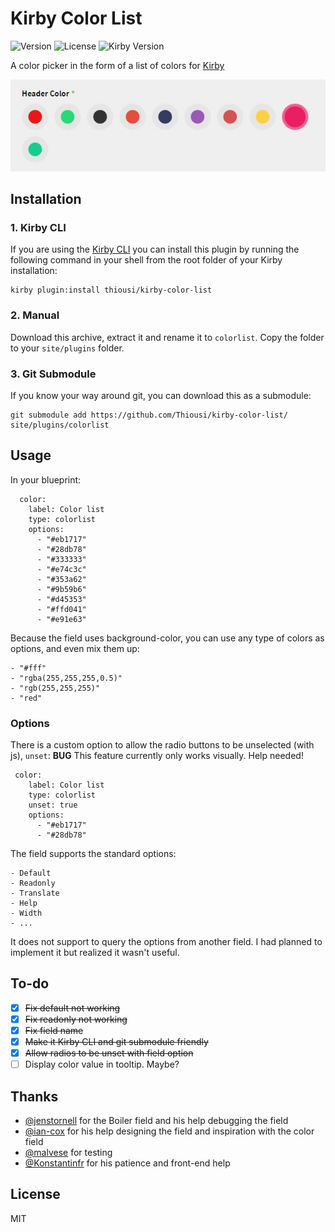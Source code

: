 # Kirby Color List
![Version](https://img.shields.io/badge/version-1.0.0-green.svg) ![License](https://img.shields.io/badge/license-MIT-green.svg) ![Kirby Version](https://img.shields.io/badge/Kirby-2.3%2B-red.svg)

A color picker in the form of a list of colors for [Kirby](http://getkirby.com)

![Kirby Color List](https://github.com/Thiousi/kirby-color-list/blob/master/screenshot.jpg)

## Installation

### 1. Kirby CLI

If you are using the [Kirby CLI](https://github.com/getkirby/cli) you can install this plugin by running the following command in your shell from the root folder of your Kirby installation:

```
kirby plugin:install thiousi/kirby-color-list
```

### 2. Manual
Download this archive, extract it and rename it to `colorlist`. Copy the folder to your `site/plugins` folder.

### 3. Git Submodule
If you know your way around git, you can download this as a submodule:

```
git submodule add https://github.com/Thiousi/kirby-color-list/ site/plugins/colorlist
```

## Usage
In  your blueprint:

```
  color:
    label: Color list
    type: colorlist
    options:
      - "#eb1717"
      - "#28db78"
      - "#333333"
      - "#e74c3c"
      - "#353a62"
      - "#9b59b6"
      - "#d45353"
      - "#ffd041"
      - "#e91e63"
```

Because the field uses background-color, you can use any type of colors as options, and even mix them up:

```
- "#fff"
- "rgba(255,255,255,0.5)"
- "rgb(255,255,255)"
- "red"
```

### Options
There is a custom option to allow the radio buttons to be unselected (with js), `unset`:
**BUG** This feature currently only works visually. Help needed!

```
 color:
    label: Color list
    type: colorlist
    unset: true
    options:
      - "#eb1717"
      - "#28db78"
```

The field supports the standard options:

```
- Default
- Readonly
- Translate
- Help
- Width
- ...
```

It does not support to query the options from another field. I had planned to implement it but realized it wasn't useful.

## To-do
- [X] ~~Fix default not working~~
- [X] ~~Fix readonly not working~~
- [X] ~~Fix field name~~
- [X] ~~Make it Kirby CLI and git submodule friendly~~
- [X] ~~Allow radios to be unset with field option~~
- [ ] Display color value in tooltip. Maybe?

## Thanks
- [@jenstornell](https://github.com/jenstornell) for the Boiler field and his help debugging the field
- [@ian-cox](https://github.com/ian-cox) for his help designing the field and inspiration with the color field
- [@malvese](https://github.com/malvese) for testing
- [@Konstantinfr](https://github.com/constantinjoly/) for his patience and front-end help

## License
MIT
